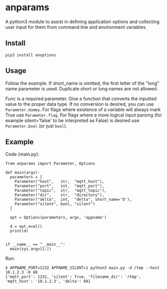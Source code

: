 # anparams

A python3 module to assist in defining application options and collecting user input for them from command line and environment variables.

## Install

`pip3 install anoptions`

## Usage

Follow the example. If short_name is omitted, the first letter of the "long" name parameter is used. Duplicate short or long names are not allowed.

Func is a required parameter. Give a function that converts the inputted value to the proper data type. If no conversion is desired, you can use `Parameter.dummy`.
For flags where existence of a variable will always mark True use `Parameter.flag`.
For flags where a more logical input parsing (for example silent='false' to be interpreted as False) is desired use `Parameter.bool` (or just `bool`).


## Example

Code (main.py):
```
from anparams import Parameter, Options

def main(argv):
  parameters = [
    Parameter("host",   str,  "mqtt_host"),
    Parameter("port",   int,  "mqtt_port"),
    Parameter("topic",  str,  "mqtt_topic"),
    Parameter("dir",    str,  "directory"),
    Parameter("delta",  int,  "delta", short_name='D'),
    Parameter("silent", bool, "silent")
  ]

  opt = Options(parameters, argv, 'appname')

  d = opt.eval()
  print(d)


if __name__ == "__main__":
  main(sys.argv[1:])
```

Run:
```
$ APPNAME_PORT=1232 APPNAME_SILENT=1 python3 main.py -d /tmp --host 10.1.2.3 -D 60
{'mqtt_port': 1232, 'silent': True, 'filename_dir': '/tmp', 'mqtt_host': '10.1.2.3', 'delta': 60}
```
